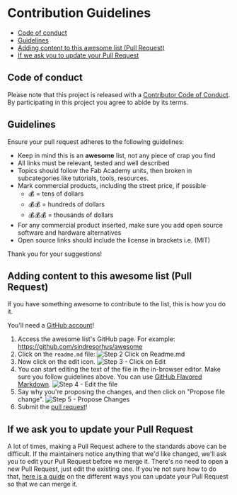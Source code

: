 # Contribution Guidelines

- [Code of conduct](#code-of-conduct)
- [Guidelines](#guidelines)
- [Adding content to this awesome list (Pull Request)](#adding-content-to-this-awesome-list-pull-request)
- [If we ask you to update your Pull Request](#if-we-ask-you-to-update-your-pull-request)

## Code of conduct

Please note that this project is released with a
[Contributor Code of Conduct](code-of-conduct.md). By participating in this
project you agree to abide by its terms.

## Guidelines

Ensure your pull request adheres to the following guidelines:

- Keep in mind this is an **awesome** list, not any piece of crap you find
- All links must be relevant, tested and well described
- Topics should follow the Fab Academy units, then broken in subcategories like tutorials, tools, resources.
- Mark commercial products, including the street price, if possible
  - :moneybag: = tens of dollars
  - :moneybag::moneybag: = hundreds of dollars
  - :moneybag::moneybag::moneybag: = thousands of dollars
- For any commercial product inserted, make sure you add open source software and hardware alternatives
- Open source links should include the license in brackets i.e. (MIT)

Thank you for your suggestions!

## Adding content to this awesome list (Pull Request)

If you have something awesome to contribute to the list, this is how you do it.

You'll need a [GitHub account](https://github.com/join)!

1. Access the awesome list's GitHub page. For example: https://github.com/sindresorhus/awesome
2. Click on the `readme.md` file: ![Step 2 Click on Readme.md](https://cloud.githubusercontent.com/assets/170270/9402920/53a7e3ea-480c-11e5-9d81-aecf64be55eb.png)
3. Now click on the edit icon. ![Step 3 - Click on Edit](https://cloud.githubusercontent.com/assets/170270/9402927/6506af22-480c-11e5-8c18-7ea823530099.png)
4. You can start editing the text of the file in the in-browser editor. Make sure you follow guidelines above. You can use [GitHub Flavored Markdown](https://help.github.com/articles/github-flavored-markdown/). ![Step 4 - Edit the file](https://cloud.githubusercontent.com/assets/170270/9402932/7301c3a0-480c-11e5-81f5-7e343b71674f.png)
5. Say why you're proposing the changes, and then click on "Propose file change". ![Step 5 - Propose Changes](https://cloud.githubusercontent.com/assets/170270/9402937/7dd0652a-480c-11e5-9138-bd14244593d5.png)
6. Submit the [pull request](https://help.github.com/articles/using-pull-requests/)!

## If we ask you to update your Pull Request

A lot of times, making a Pull Request adhere to the standards above can be difficult.
If the maintainers notice anything that we'd like changed, we'll ask you to
edit your Pull Request before we merge it. There's no need to open a new Pull Request, just edit
the existing one. If you're not sure how to do that,
[here is a guide](https://github.com/RichardLitt/knowledge/blob/master/github/amending-a-commit-guide.md)
on the different ways you can update your Pull Request so that we can merge it.

